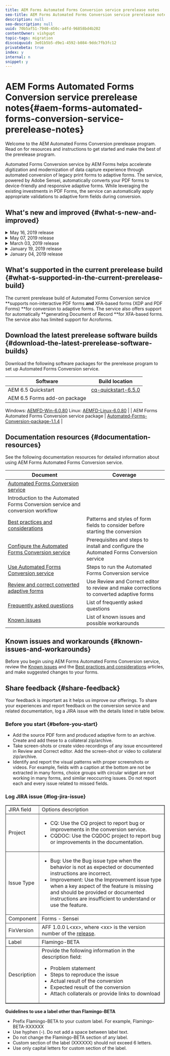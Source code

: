 ```yaml
---
title: AEM Forms Automated Forms Conversion service prerelease notes
seo-title: AEM Forms Automated Forms Conversion service prerelease notes
description: null
seo-description: null
uuid: 70b5af51-7940-450c-a4fd-96858bd4b202
contentOwner: vishgupt
topic-tags: migration
discoiquuid: 3e01b5b5-d9e1-4592-b084-9ddc7fb3fc12
privatebeta: true
index: y
internal: n
snippet: y
---
```


# AEM Forms Automated Forms Conversion service prerelease notes{#aem-forms-automated-forms-conversion-service-prerelease-notes}

Welcome to the AEM Automated Forms Conversion prerelease program. Read on for resources and instructions to get started and make the best of the prerelease program.

Automated Forms Conversion service by AEM Forms helps accelerate digitization and modernization of data capture experience through automated conversion of legacy print forms to adaptive forms. The service, powered by Adobe Sensei, automatically converts your PDF forms to device-friendly and responsive adaptive forms. While leveraging the existing investments in PDF Forms, the service can automatically apply appropriate validations to adaptive form fields during conversion.

## What's new and improved {#what-s-new-and-improved}

<details>
 <summary>May 16, 2019 release</summary>
 <ul> 
  <li>Added support for IMS integration. The service is now accessible only via Adobe I/O. <a href="configure-the-automated-forms-conversion-service.md#adduseranddevs">Create an Adobe I/O integration</a> to use the service.</li> 
  <li>Added the Preview features tab for the experimental features on the <a href="convert-existing-forms-to-adaptive-forms.md#start-the-conversion-process">conversion settings dialog</a>. </li> 
 </ul> 
</details>

<details>
 <summary>May 07, 2019 release</summary>
 <ul> 
  <li>Added support to identify and preserve multi-column layouts of source forms and automatically generate corresponding layouts for adaptive forms. These layouts help display multi-column forms on large screen displays. For example, when a source PDF has two-column layout, the service generates an output adaptive form with two-column layout for large screen displays such as desktops and laptops and single-column layout for mobile devices and tablets. </li> 
  <li>Improvements in identifying lists and performance of Review and Correct editor.</li> 
  <li>Improved the message displayed in Review and Correct editor on deleting a panel.</li> 
  <li>General performance improvements in responsiveness and speed of the conversions. </li> 
 </ul> 
</details>

<details>
 <summary>March 03, 2019 release</summary>
 <ul> 
  <li>Added limited support to detect and edit tables in Review and Correct editor.</li> 
  <li>Added support to convert an XFA-based form to an adaptive form. For example, XFA-based PDF forms or XDP forms. When an XFA-based form is converted to adaptive form, on submission, the adaptive form produces a JSON schema instead of XML schema. JSON schema of a converted adaptive form is complaint with XML schema of an XFA-based form. You can use the <a href="https://sling.apache.org/apidocs/sling5/org/apache/sling/commons/json/xml/XML.html#toString" target="_blank">org.apache.sling.commons.json.xml API</a> to convert a JSON schema to XML schema.</li> 
  <li>Added support to use XFA-based forms with .xdp extension as a template for document of record of converted forms. </li> 
 </ul> 
</details>

<details>
 <summary>January 19, 2019 release</summary>
 <ul> 
  <li>Added support for dynamic XFA.</li> 
  <li>Added support to enable Adobe Analytics during conversion. </li> 
  <li>Added support to identify and convert <a href="assets/hidden-fields.gif" target="_blank">hidden fields for XFA</a>.</li> 
  <li>Improved identification of tables, Acro Forms fields, and choice group fields.</li> 
 </ul> 
</details>

<details>
 <summary>January 04, 2019 release </summary>
 <ul> 
  <li>Improvements in Review and Correct editor:
   <ul> 
    <li>Added support to move components of a form within the content browser (tree view) of the form. When a component is moved, the JSON data is also moved and updated in the data XML accordingly.</li> 
    <li>Added ability to provide name and title for each page of the adaptive form.</li> 
    <li>Added the ability to provide multiline text for field components of type text. The <strong>Allow Multiline</strong> option is added to properties browser to enable the functionality.</li> 
    <li>Review and Correct editor was slowing down while working on large forms. Now the editor works smoothly with large forms.</li> 
   </ul> </li> 
  <li>Improved performance of service and detection accuracy for choice fields and choice groups.</li> 
  <li>Improved strings of configuration dialog UI.</li> 
 </ul> 
</details>

## What's supported in the current prerelease build {#what-s-supported-in-the-current-prerelease-build}

The current prerelease build of Automated Forms Conversion service **supports non-interactive PDF forms **and** XFA-based forms (XDP and PDF Forms) **for conversion to adaptive forms. The service also offers support for automatically **generating Document of Record **for XFA-based forms. The service also has limited support for Acroforms.

## Download the latest prerelease software builds {#download-the-latest-prerelease-software-builds}

Download the following software packages for the prerelease program to set up Automated Forms Conversion service.

| Software |Build location |
|---|---|
| AEM 6.5 Quickstart | [cq-quickstart-6.5.0](https://artifactory.corp.adobe.com/artifactory/maven-aem-dev/com/day/cq/cq-quickstart/6.5.0/cq-quickstart-6.5.0.jar) |
| AEM 6.5 Forms add-on package  |
Windows: [AEMFD-Win-6.0.80](https://artifactory.corp.adobe.com/artifactory/maven-aemforms-release-local/com/adobe/aemds/adobe-aemfd-win-pkg/6.0.80/) 
Linux: [AEMFD-Linux-6.0.80](https://artifactory.corp.adobe.com/artifactory/maven-aemforms-release-local/com/adobe/aemds/adobe-aemfd-linux-pkg/6.0.80/)  |
| AEM Forms Automated Forms Conversion service package | [Automated-Forms-Conversion-package-1.1.4](https://artifactory.corp.adobe.com/artifactory/maven-aemforms-release-local/com/flamingo/automated-forms-conversion/1.1.4/automated-forms-conversion-1.1.4.zip) |

## Documentation resources {#documentation-resources}

See the following documentation resources for detailed information about using AEM Forms Automated Forms Conversion service.

| Document |Coverage |
|---|---|
| [Automated Forms Conversion service](introduction-to-automated-form-conversion-service.md) |
Introduction to the Automated Forms Conversion service and conversion workflow  |
| [Best practices and considerations](styles-and-pattern--considerations-and-best-practices-.md) |Patterns and styles of form fields to consider before starting the conversion |
| [Configure the Automated Forms Conversion service](configure-the-automated-forms-conversion-service.md) |Prerequisites and steps to install and configure the Automated Forms Conversion service |
| [Use Automated Forms Conversion service](convert-existing-forms-to-adaptive-forms.md) |Steps to run the Automated Forms Conversion service  |
| [Review and correct converted adaptive forms](review-correct-ui-edited.md) |Use Review and Correct editor to review and make corrections to converted adaptive forms  |
| [Frequently asked questions](/help/forms/using/wip/automated-forms-conversion-service-frequently-asked-questions.md) |List of frequently asked questions |
| [Known issues](known-issues.md) |List of known issues and possible workarounds |

## Known issues and workarounds {#known-issues-and-workarounds}

Before you begin using AEM Forms Automated Forms Conversion service, review the [Known issues](known-issues.md) and the [Best practices and considerations](styles-and-pattern--considerations-and-best-practices-.md) articles, and make suggested changes to your forms.

## Share feedback {#share-feedback}

Your feedback is important as it helps us improve our offerings. To share your experiences and report feedback on the conversion service and related documentation, log a JIRA issue with the details listed in table below.

### Before you start {#before-you-start}

* Add the source PDF form and produced adaptive form to an archive. Create and add these to a collateral zip/archive.
* Take screen-shots or create video recordings of any issue encountered in Review and Correct editor. Add the screen-shot or video to collateral zip/archive.
* Identify and report the visual patterns with proper screenshots or videos. For example, fields with a caption at the bottom are not be extracted in many forms, choice groups with circular widget are not working in many forms, and similar reoccurring issues. Do not report each and every issue related to missed fields.

### Log JIRA issue {#log-jira-issue}

<table border="1" cellpadding="1" cellspacing="0" width="100%"> 
 <tbody>
  <tr>
   <td>JIRA field</td> 
   <td>Options description</td> 
  </tr>
  <tr>
   <td>Project</td> 
   <td>
    <ul> 
     <li>CQ: Use the CQ<strong> </strong>project to report bug or improvements in the conversion service.</li> 
     <li>CQDOC: Use the CQDOC<strong> </strong>project to report bug or improvements in the documentation.</li> 
    </ul> </td> 
  </tr>
  <tr>
   <td>Issue Type</td> 
   <td>
    <ul> 
     <li>Bug: Use the Bug issue type when the behavior is not as expected or documented instructions are incorrect.</li> 
     <li>Improvement: Use the Improvement issue type when a key aspect of the feature is missing and should be provided or documented instructions are insufficient to understand or use the feature. </li> 
    </ul> </td> 
  </tr>
  <tr>
   <td>Component<br /> </td> 
   <td>Forms - Sensei</td> 
  </tr>
  <tr>
   <td>FixVersion<br /> </td> 
   <td>AFF 1.0.0 L&lt;xx&gt;, where &lt;xx&gt; is the version number of the <a href="https://wiki.corp.adobe.com/pages/viewpage.action?spaceKey=lc&amp;title=Automated+Forms+Conversion+Service+Beta+-+Latest+Builds" target="_blank">release</a>. </td> 
  </tr>
  <tr>
   <td>Label<br /> </td> 
   <td>Flamingo-BETA</td> 
  </tr>
  <tr>
   <td>Description</td> 
   <td>Provide the following information in the description field:<br /> 
    <ul> 
     <li>Problem statement</li> 
     <li>Steps to reproduce the issue<br /> </li> 
     <li>Actual result of the conversion<br /> </li> 
     <li>Expected result of the conversion<br /> </li> 
     <li>Attach collaterals or provide links to download</li> 
    </ul> </td> 
  </tr>
 </tbody>
</table>

**Guidelines to use a label other than Flamingo-BETA**

* Prefix Flamingo-BETA to your custom label. For example, Flamingo-BETA-XXXXXX
* Use hyphen (-). Do not add a space between label text.  
* Do not change the Flamingo-BETA section of any label.
* Custom section of the label (XXXXXX) should not exceed 6 letters.   
* Use only capital letters for custom section of the label.

